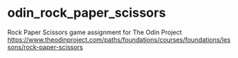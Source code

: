 # odin_rock_paper_scissors
Rock Paper Scissors game assignment for The Odin Project
https://www.theodinproject.com/paths/foundations/courses/foundations/lessons/rock-paper-scissors
